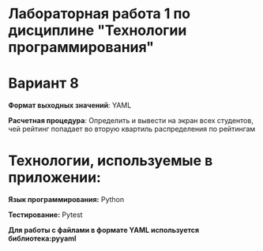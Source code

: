 # Лабораторная работа 1 по дисциплине "Технологии программирования"

# Вариант 8

**Формат выходных значений**: YAML

**Расчетная процедура**: Определить и вывести на экран всех студентов, чей
рейтинг попадает во вторую квартиль распределения по рейтингам

# Технологии, используемые в приложении: 

**Язык программирования:** Python

**Тестирование:** Pytest

**Для работы с файлами в формате YAML используется библиотека:pyyaml**
